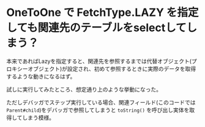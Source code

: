 # OneToOne で FetchType.LAZY を指定しても関連先のテーブルをselectしてしまう？

本来であればLazyを指定すると、関連先を参照するまでは代替オブジェクト(プロキシーオブジェクト)が設定され、初めて参照するときに実際のデータを取得するような動きになるはず。

試しに実行してみたところ、想定通り上のような挙動になった。

ただしデバッガでステップ実行している場合、関連フィールド(このコードでは `Parent#child`)をデバッガで参照してしまうと `toString()` を呼び出し実体を取得してしまう模様。
